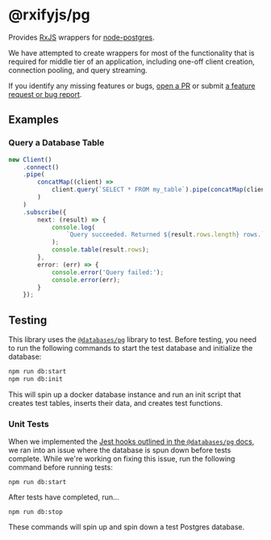 # @rxifyjs/pg

Provides [RxJS](https://www.npmjs.com/package/rxjs) wrappers for
[node-postgres](https://www.npmjs.com/package/pg).

We have attempted to create wrappers for most of the functionality that is
required for middle tier of an application, including one-off client creation,
connection pooling, and query streaming.

If you identify any missing features or bugs,
[open a PR](https://github.com/rxify/pg/pulls) or submit
[a feature request or bug report](https://github.com/rxify/pg/issues).

## Examples

### Query a Database Table

```typescript
new Client()
    .connect()
    .pipe(
        concatMap((client) =>
            client.query(`SELECT * FROM my_table`).pipe(concatMap(client.end))
        )
    )
    .subscribe({
        next: (result) => {
            console.log(
                `Query succeeded. Returned ${result.rows.length} rows.`
            );
            console.table(result.rows);
        },
        error: (err) => {
            console.error('Query failed:');
            console.error(err);
        }
    });
```

## Testing

This library uses the [`@databases/pg`](https://www.atdatabases.org/docs/pg-test)
library to test. Before testing, you need to run the following commands to
start the test database and initialize the database:

```bash
npm run db:start
npm run db:init
```

This will spin up a docker database instance and run an init script that creates
test tables, inserts their data, and creates test functions.

### Unit Tests

When we implemented the
[Jest hooks outlined in the `@databases/pg` docs](https://www.atdatabases.org/docs/pg-test#jest),
we ran into an issue where the database is spun down before tests complete.
While we're working on fixing this issue, run the following command
before running tests:

```
npm run db:start
```

After tests have completed, run...

```
npm run db:stop
```

These commands will spin up and spin down a test Postgres database.
